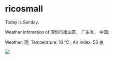 # ricosmall

Today is Sunday.

Weather infomation of 深圳市南山区， 广东省， 中国: 

Weather: 阴, Temperature: 16 ℃ , Air Index: 53 良

<img src="https://github-readme-stats.vercel.app/api?username=ricosmall&show_icons=true" />
